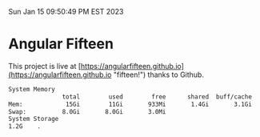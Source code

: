 Sun Jan 15 09:50:49 PM EST 2023

# Angular Fifteen


This project is live at [https://angularfifteen.github.io](https://angularfifteen.github.io "fifteen!") thanks to Github.

```bash
System Memory
               total        used        free      shared  buff/cache   available
Mem:            15Gi        11Gi       933Mi       1.4Gi       3.1Gi       2.3Gi
Swap:          8.0Gi       8.0Gi       3.0Mi
System Storage
1.2G	.
```
